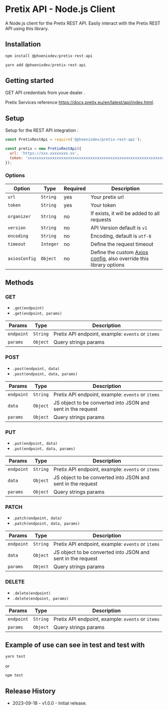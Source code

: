 # Pretix API - Node.js Client

A Node.js client for the Pretix REST API. Easily interact with the Pretix REST API using this library.

## Installation

```js
npm install @phoenixdev/pretix-rest-api
```

```js
yarn add @phoenixdev/pretix-rest-api
```

## Getting started

GET API credentials from youe dealer
.

Pretix Services reference <https://docs.pretix.eu/en/latest/api/index.html>.

## Setup

Setup for the REST API integration :

```js
const PretixRestApi = require('@phoenixdev/pretix-rest-api');

const pretix = new PretixRestApi({
  url: 'https://xxx.xxxxxxxx.xx',
  token: 'xxxxxxxxxxxxxxxxxxxxxxxxxxxxxxxxxxxxxxxxxxxxxxxxxxxxxxxxxxxxx',
});
```

### Options

| Option        | Type      | Required | Description                                                                                                         |
| ------------- | --------- | -------- | ------------------------------------------------------------------------------------------------------------------- |
| `url`         | `String`  | yes      | Your pretix url                                                                                                     |
| `token`       | `String`  | yes      | Your token                                                                                                          |
| `organizer`   | `String`  | no       | If exists, it will be added to all requests                                                                         |
| `version`     | `String`  | no       | API Version default is `v1`                                                                                         |
| `encoding`    | `String`  | no       | Encoding, default is `utf-8`                                                                                        |
| `timeout`     | `Integer` | no       | Define the request timeout                                                                                          |
| `axiosConfig` | `Object`  | no       | Define the custom [Axios config](https://github.com/axios/axios#request-config), also override this library options |

## Methods

### GET

- `.get(endpoint)`
- `.get(endpoint, params)`

| Params     | Type     | Description                                       |
| ---------- | -------- | ------------------------------------------------- |
| `endpoint` | `String` | Pretix API endpoint, example: `events` or `items` |
| `params`   | `Object` | Query strings params                              |

### POST

- `.post(endpoint, data)`
- `.post(endpoint, data, params)`

| Params     | Type     | Description                                                 |
| ---------- | -------- | ----------------------------------------------------------- |
| `endpoint` | `String` | Pretix API endpoint, example: `events` or `items`           |
| `data`     | `Object` | JS object to be converted into JSON and sent in the request |
| `params`   | `Object` | Query strings params                                        |

### PUT

- `.put(endpoint, data)`
- `.put(endpoint, data, params)`

| Params     | Type     | Description                                                 |
| ---------- | -------- | ----------------------------------------------------------- |
| `endpoint` | `String` | Pretix API endpoint, example: `events` or `items`           |
| `data`     | `Object` | JS object to be converted into JSON and sent in the request |
| `params`   | `Object` | Query strings params                                        |

### PATCH

- `.patch(endpoint, data)`
- `.patch(endpoint, data, params)`

| Params     | Type     | Description                                                 |
| ---------- | -------- | ----------------------------------------------------------- |
| `endpoint` | `String` | Pretix API endpoint, example: `events` or `items`           |
| `data`     | `Object` | JS object to be converted into JSON and sent in the request |
| `params`   | `Object` | Query strings params                                        |

### DELETE

- `.delete(endpoint)`
- `.delete(endpoint, params)`

| Params     | Type     | Description                                       |
| ---------- | -------- | ------------------------------------------------- |
| `endpoint` | `String` | Pretix API endpoint, example: `events` or `items` |
| `params`   | `Object` | Query strings params                              |

## Example of use can see in test and test with

```js
yarn test
```

or

```js
npm test
```

## Release History

- 2023-09-18 - v1.0.0 - Initial release.
